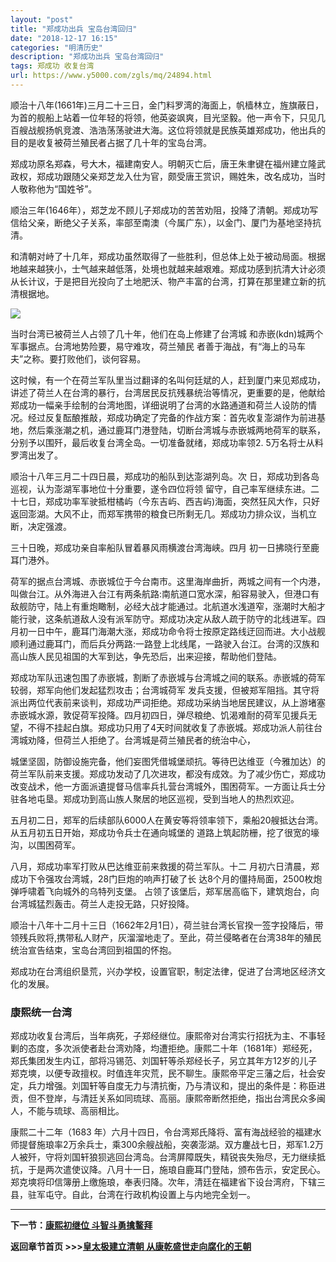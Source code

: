 ```yaml
---
layout: "post"
title: "郑成功出兵 宝岛台湾回归"
date: "2018-12-17 16:15"
categories: "明清历史"
description: "郑成功出兵 宝岛台湾回归"
tags: 郑成功 收复台湾
url: https://www.y5000.com/zgls/mq/24894.html
---
```






顺治十八年(1661年)三月二十三日，金门料罗湾的海面上，帆樯林立，旌旗蔽日，为首的舰船上站着一位年轻的将领，他英姿飒爽，目光坚毅。他一声令下，只见几百艘战舰扬帆竞渡、浩浩荡荡驶进大海。这位将领就是民族英雄郑成功，他出兵的目的是收复被荷兰殖民者占据了几十年的宝岛台湾。

郑成功原名郑森，号大木，福建南安人。明朝灭亡后，唐王朱聿键在福州建立隆武政权，郑成功跟随父亲郑芝龙入仕为官，颇受唐王赏识，赐姓朱，改名成功，当时人敬称他为“国姓爷”。

顺治三年(1646年），郑芝龙不顾儿子郑成功的苦苦劝阻，投降了清朝。郑成功写信给父亲，断绝父子关系，率部至南澳（今属广东），以金门、厦门为基地坚持抗清。

和清朝对峙了十几年，郑成功虽然取得了一些胜利，但总体上处于被动局面。根据地越来越狭小，士气越来越低落，处境也就越来越艰难。郑成功感到抗清大计必须从长计议，于是把目光投向了土地肥沃、物产丰富的台湾，打算在那里建立新的抗清根据地。

![](https://img.y5000.com/uploads/allimg/170810/8-1FQ015451XJ.jpg)

当时台湾已被荷兰人占领了几十年，他们在岛上修建了台湾城 和赤嵌(kdn)城两个军事据点。台湾地势险要，易守难攻，荷兰殖民
者善于海战，有“海上的马车夫”之称。要打败他们，谈何容易。

这时候，有一个在荷兰军队里当过翻译的名叫何廷斌的人，赶到厦门来见郑成功，讲述了荷兰人在台湾的暴行，台湾居民反抗残暴统治等情况，更重要的是，他献给郑成功一幅亲手绘制的台湾地图，详细说明了台湾的水路通道和荷兰人设防的情况。经过反复酝酿推敲，郑成功确定了完备的作战方案：首先收复澎湖作为前进基地，然后乘涨潮之机，通过鹿耳门港登陆，切断台湾城与赤嵌城两地荷军的联系，分别予以围歼，最后收复台湾全岛。一切准备就绪，郑成功率领2.
5万名将士从料罗湾出发了。

顺治十八年三月二十四日晨，郑成功的船队到达澎湖列岛。次 日，郑成功到各岛巡视，认为澎湖军事地位十分重要，遂令四位将领
留守，自己率军继续东进。二十七日，郑成功率军驶抵柑橘屿（今东吉屿、西吉屿)海面，突然狂风大作，只好返回澎湖。大风不止，而郑军携带的粮食已所剩无几。郑成功力排众议，当机立断，决定强渡。

三十日晚，郑成功亲自率船队冒着暴风雨横渡台湾海峡。四月 初一日拂晓行至鹿耳门港外。

荷军的据点台湾城、赤嵌城位于今台南市。这里海岸曲折，两城之间有一个内港，叫做台江。从外海进入台江有两条航路:南航道口宽水深，船容易驶入，但港口有敌舰防守，陆上有重炮瞰制，必经大战才能通过。北航道水浅道窄，涨潮时大船才能行驶，这条航道敌人没有派军防守。郑成功决定从敌人疏于防守的北线进军。四月初一日中午，鹿耳门海潮大涨，郑成功命令将士按原定路线迂回而进。大小战舰顺利通过鹿耳门，而后兵分两路:一路登上北线尾，一路驶入台江。台湾的汉族和高山族人民见祖国的大军到达，争先恐后，出来迎接，帮助他们登陆。

郑成功军队迅速包围了赤嵌城，割断了赤嵌城与台湾城之间的联系。赤嵌城的荷军 较弱，郑军向他们发起猛烈攻击；台湾城荷军
发兵支援，但被郑军阻挡。其守将派出两位代表前来谈判，郑成功严词拒绝。郑成功采纳当地居民建议，从上游堵塞赤嵌城水源，敦促荷军投降。四月初四日，弹尽粮绝、饥渴难耐的荷军见援兵无望，不得不挂起白旗。郑成功只用了4天时间就收复了赤嵌城。郑成功派人前往台湾城劝降，但荷兰人拒绝了。台湾城是荷兰殖民者的统治中心，

城堡坚固，防御设施完备，他们妄图凭借城堡顽抗。等待巴达维亚（今雅加达）的荷兰军队前来支援。郑成功发动了几次进攻，都没有成效。为了减少伤亡，郑成功改变战术，他一方面派遺提督马信率兵扎营台湾城外，围困荷军。一方面让兵士分驻各地屯垦。郑成功到高山族人聚居的地区巡视，受到当地人的热烈欢迎。

五月初二日，郑军的后续部队6000人在黄安等将领率领下，乘船20艘抵达台湾。从五月初五日开始，郑成功令兵士在通向城堡的
道路上筑起防栅，挖了很宽的壕沟，以围困荷军。

八月，郑成功率军打败从巴达维亚前来救援的荷兰军队。十二 月初六日清晨，郑成功下令强攻台湾城，28门巨炮的响声打破了长
达8个月的僵持局面，2500枚炮弹呼啸着飞向城外的乌特列支堡。 占领了该堡后，郑军居高临下，建筑炮台，向台湾城猛烈轰击。荷兰人走投无路，只好投降。

顺治十八年十二月十三日（1662年2月1日），荷兰驻台湾长官揆一签字投降后，带领残兵败将,携带私人财产，灰溜溜地走了。至此，荷兰侵略者在台湾38年的殖民统治宣告结束，宝岛台湾回到祖国的怀抱。

郑成功在台湾组织垦荒，兴办学校，设置官职，制定法律，促进了台湾地区经济文化的发展。

###  康熙统一台湾

郑成功收复台湾后，当年病死，子郑经继位。康熙帝对台湾实行招抚为主、不事轻剿的态度，多次派使者赴台湾劝降，均遭拒绝。康熙二十年（1681年）郑经死，郑氏集团发生内讧，部将冯锡范、刘国轩等杀郑经长子，另立其年方12岁的儿子郑克塽，以便专政擅权。时值连年灾荒，民不聊生。康熙帝平定三藩之后，社会安定，兵力增强。刘国轩等自度无力与清抗衡，乃与清议和，提出的条件是：称臣进贡，但不登岸，与清廷关系如同琉球、高丽。康熙帝断然拒绝，指出台湾民众多闽人，不能与琉球、高丽相比。

康熙二十二年（1683
年）六月十四日，令台湾郑氏降将、富有海战经验的福建水师提督施琅率2万余兵士，乘300余艘战船，突袭澎湖。双方鏖战七日，郑军1.2万人被歼，守将刘国轩狼狈逃回台湾岛。台湾屏障既失，精锐丧失殆尽，无力继续抵抗，于是两次遣使议降。八月十一日，施琅自鹿耳门登陆，颁布告示，安定民心。郑克塽将印信簿册上缴施琅，奉表归降。次年，清廷在福建省下设台湾府，下辖三县，驻军屯守。自此，台湾在行政机构设置上与内地完全划一。

* * *

**下一节：[康熙初继位 斗智斗勇擒鳌拜](https://www.y5000.com/zgls/mq/24895.html)**

**返回章节首页 >>>[皇太极建立清朝 从康乾盛世走向腐化的王朝](https://www.y5000.com/zgls/mq/24931.html)**
